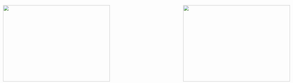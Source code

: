 ⠀
<div style="float: left; max-height: 400px; position: fixed; right: 10px; bottom: 5px; z-index: 200;"><img src="https://media.tenor.com/SIJYx_Xl564AAAAj/shadow.gif" width="350" height="250"/></div>
<div style="float: left; max-height: 400px; position: fixed; left: 10px; bottom: 5px; z-index: 200;"><img src="https://i.pinimg.com/originals/5a/34/4a/5a344a7d5b5df196eb1822d8dbb60d4c.gif" width="350" height="250"/></div>

